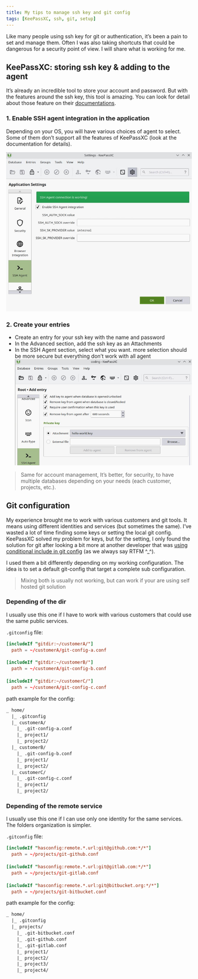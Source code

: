 ```yaml
---
title: My tips to manage ssh key and git config
tags: [KeePassXC, ssh, git, setup]
---
```


Like many people using ssh key for git or authentication, it’s been a pain to set and  manage them. Often I was also taking shortcuts that could be dangerous for a security point of view. I will share what is working for me.

## KeePassXC: storing ssh key & adding to the agent

It’s already an incredible tool to store your account and password. But with the features around the ssh key, this tool is amazing. You can look for detail about those feature on their [documentations](https://KeePassXC.org/docs/#faq-ssh-agent-keys).

### 1. Enable SSH agent integration in the application

Depending on your OS, you will have various choices of agent to select. Some of them don’t support all the features of KeePassXC (look at the documentation for details).

![ssh app setting](/assets/img/blog/2023-06_ssh-agent.jpg)

### 2. Create your entries

* Create an entry for your ssh key with the name and password
* In the Advanced section, add the ssh key as an Attachments
* In the SSH Agent section, select what you want. more selection should be more secure but everything don’t work with all agent
![ssh entry setting](/assets/img/blog/2023-06_ssh-entry.jpg)

> Same for account management, It’s better, for security, to have multiple databases depending on your needs (each customer, projects, etc.).

## Git configuration

My experience brought me to work with various customers and git tools. It means using different identities and services (but sometimes the same). I’ve wasted a lot of time finding some keys or setting the local git config. KeePassXC solved my problem for keys, but for the setting, I only found the solution for git after looking a bit more at another developer that was [using conditional include in git config](https://git-scm.com/docs/git-config#_includes) (as we always say RTFM ^_^).

I used them a bit differently depending on my working configuration. The idea is to set a default git-config that target a complete sub configuration.

> Mixing both is usually not working, but can work if your are using self hosted git solution

### Depending of the **dir**

I usually use this one if I have to work with various customers that could  use the same public services.

``.gitconfig`` file:

```conf
[includeIf "gitdir:~/customerA/"]
  path = ~/customerA/git-config-a.conf

[includeIf "gitdir:~/customerB/"]
  path = ~/customerA/git-config-b.conf

[includeIf "gitdir:~/customerC/"]
  path = ~/customerA/git-config-c.conf
```

path example for the config:

```txt
_ home/
  |_ .gitconfig
  |_ customerA/
    |_ .git-config-a.conf
    |_ project1/
    |_ project2/
  |_ customerB/
    |_ .git-config-b.conf
    |_ project1/
    |_ project2/
  |_ customerC/
    |_ .git-config-c.conf
    |_ project1/
    |_ project2/
```

### Depending of the **remote service**

I usually use this one if I can use only one identity for the same services. The folders organization is simpler.

``.gitconfig`` file:

```conf
[includeIf "hasconfig:remote.*.url:git@github.com:*/*"]
  path = ~/projects/git-github.conf

[includeIf "hasconfig:remote.*.url:git@gitlab.com:*/*"]
  path = ~/projects/git-gitlab.conf

[includeIf "hasconfig:remote.*.url:git@bitbucket.org:*/*"]
  path = ~/projects/git-bitbucket.conf
```

path example for the config:

```txt
_ home/
  |_ .gitconfig
  |_ projects/
    |_ .git-bitbucket.conf
    |_ .git-github.conf
    |_ .git-gitlab.conf
    |_ project1/
    |_ project2/
    |_ project3/
    |_ project4/
```
